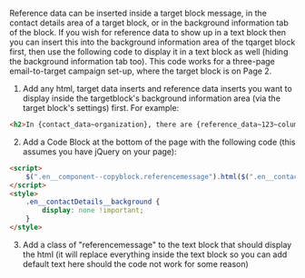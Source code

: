Reference data can be inserted inside a target block message, in the contact details area of a target block, or in the background information tab of the block.
If you wish for reference data to show up in a text block then you can insert this into the background information area of the tqarget block first, then use the following code to display it in a text block as well (hiding the background information tab too).
This code works for a three-page email-to-target campaign set-up, where the target block is on Page 2.
1) Add any html, target data inserts and reference data inserts you want to display inside the targetblock's background information area (via the target block's settings) first. 
For example:
```html
<h2>In {contact_data~organization}, there are {reference_data~123~column1} cases of graffiti every year.</h2> 
```
2) Add a Code Block at the bottom of the page with the following code (this assumes you have jQuery on your page):
```html
<script>
    $(".en__component--copyblock.referencemessage").html($(".en__contactBackground__text pre").text().trim());
</script> 
<style>
    .en__contactDetails__background {
        display: none !important;
    }
</style> 
```
3) Add a class of "referencemessage" to the text block that should display the html (it will replace everything inside the text block so you can add default text here should the code not work for some reason)
